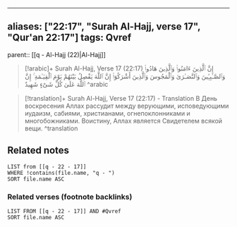 
---
aliases: ["22:17", "Surah Al-Hajj, verse 17", "Qur'an 22:17"]
tags: Qvref
---

parent:: [[q - Al-Hajj (22)|Al-Hajj]]

> [!arabic]+ Surah Al-Hajj, Verse 17 (22:17)
> <span class="quran-arabic">إِنَّ ٱلَّذِينَ ءَامَنُوا۟ وَٱلَّذِينَ هَادُوا۟ وَٱلصَّـٰبِـِٔينَ وَٱلنَّصَـٰرَىٰ وَٱلْمَجُوسَ وَٱلَّذِينَ أَشْرَكُوٓا۟ إِنَّ ٱللَّهَ يَفْصِلُ بَيْنَهُمْ يَوْمَ ٱلْقِيَـٰمَةِ ۚ إِنَّ ٱللَّهَ عَلَىٰ كُلِّ شَىْءٍ شَهِيدٌ</span>
^arabic

> [!translation]+ Surah Al-Hajj, Verse 17 (22:17) - Translation
> В День воскресения Аллах рассудит между верующими, исповедующими иудаизм, сабиями, христианами, огнепоклонниками и многобожниками. Воистину, Аллах является Свидетелем всякой вещи.
^translation



## Related notes
```dataview
LIST from [[q - 22 - 17]]
WHERE !contains(file.name, "q - ")
SORT file.name ASC
```

### Related verses (footnote backlinks)
```dataview
LIST FROM [[q - 22 - 17]] AND #Qvref
SORT file.name ASC
```

